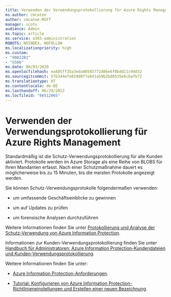 ```yaml
---
title: Verwenden der Verwendungsprotokollierung für Azure Rights Management
ms.author: cmcatee
author: cmcatee-MSFT
manager: scotv
audience: Admin
ms.topic: article
ms.service: o365-administration
ROBOTS: NOINDEX, NOFOLLOW
ms.localizationpriority: high
ms.custom:
- "9002281"
- "5506"
ms.date: 08/03/2020
ms.openlocfilehash: ea405ff35a3eda00565772d86e6f8bdd11c9dd32
ms.sourcegitcommit: 5fb344efe019d0f7e641a59b2bd0535e6cbafb72
ms.translationtype: HT
ms.contentlocale: de-DE
ms.lasthandoff: 06/29/2022
ms.locfileid: "66512865"
---
```

# <a name="use-usage-logging-for-azure-rights-management"></a>Verwenden der Verwendungsprotokollierung für Azure Rights Management

Standardmäßig ist die Schutz-Verwendungsprotokollierung für alle Kunden aktiviert. Protokolle werden im Azure Storage als eine Reihe von BLOBS für Ihren Mandanten erfasst. Nach einer Schutzmaßnahme dauert es möglicherweise bis zu 15 Minuten, bis die meisten Protokolle angezeigt werden.

Sie können Schutz-Verwendungsprotokolle folgendermaßen verwenden:

- um umfassende Geschäftseinblicke zu gewinnen

- um auf Updates zu prüfen

- um forensische Analysen durchzuführen

Weitere Informationen finden Sie unter [Protokollierung und Analyse der Schutz-Verwendung von Azure Information Protection](https://docs.microsoft.com/azure/information-protection/log-analyze-usage).

Informationen zur Kunden-Verwendungsprotokollierung finden Sie unter [Handbuch für Administratoren: Azure Information Protection-Kundendateien und Kunden-Verwendungsprotokollierung](https://docs.microsoft.com/azure/information-protection/rms-client/client-admin-guide-files-and-logging).

Weitere Informationen finden Sie unter:

- [Azure Information Protection-Anforderungen](https://docs.microsoft.com/azure/information-protection/get-started/requirements).
    
- [Tutorial: Konfigurieren von Azure Information Protection-Richtlinieneinstellungen und Erstellen einer neuen Bezeichnung](https://docs.microsoft.com/azure/information-protection/get-started/infoprotect-quick-start-tutorial).